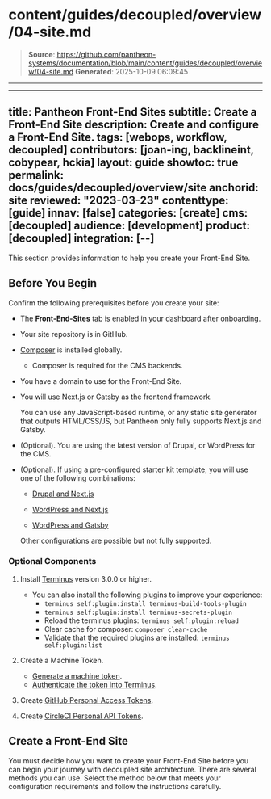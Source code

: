 # content/guides/decoupled/overview/04-site.md

> **Source**: https://github.com/pantheon-systems/documentation/blob/main/content/guides/decoupled/overview/04-site.md
> **Generated**: 2025-10-09 06:09:45

---

---
title: Pantheon Front-End Sites
subtitle: Create a Front-End Site
description: Create and configure a Front-End Site.
tags: [webops, workflow, decoupled]
contributors: [joan-ing, backlineint, cobypear, hckia]
layout: guide
showtoc: true
permalink: docs/guides/decoupled/overview/site
anchorid: site
reviewed: "2023-03-23"
contenttype: [guide]
innav: [false]
categories: [create]
cms: [decoupled]
audience: [development]
product: [decoupled]
integration: [--]
---

This section provides information to help you create your Front-End Site.

## Before You Begin

Confirm the following prerequisites before you create your site:

- The **Front-End-Sites** tab is enabled in your dashboard after onboarding.

- Your site repository is in GitHub.

- [Composer](https://getcomposer.org/download/) is installed globally.

    - Composer is required for the CMS backends.

- You have a domain to use for the Front-End Site.

- You will use Next.js or Gatsby as the frontend framework.

    <Alert title="Note"  type="info" >

    You can use any JavaScript-based runtime, or any static site generator that outputs HTML/CSS/JS, but Pantheon only fully supports Next.js and Gatsby.

    </Alert>

- (Optional). You are using the latest version of Drupal, or WordPress for the CMS.

- (Optional). If using a pre-configured starter kit template, you will use one of the following combinations:

    - [Drupal and Next.js](/guides/decoupled/drupal-nextjs-frontend-starters/)

    - [WordPress and Next.js](/guides/decoupled/wp-nextjs-frontend-starters/)

    - [WordPress and Gatsby](/guides/decoupled/wp-gatsby-frontend-starters/)

    <Alert title="Note"  type="info" >

    Other configurations are possible but not fully supported.

    </Alert>


### Optional Components

1. Install [Terminus](/terminus/install) version 3.0.0 or higher.
    - You can also install the following plugins to improve your experience:
       - `terminus self:plugin:install terminus-build-tools-plugin`
       - `terminus self:plugin:install terminus-secrets-plugin`
       - Reload the terminus plugins: `terminus self:plugin:reload`
       - Clear cache for composer: `composer clear-cache`
       - Validate that the required plugins are installed: `terminus self:plugin:list`

1. Create a Machine Token.
    - [Generate a machine token](/machine-tokens#create-a-machine-token).
    - [Authenticate the token into Terminus](/machine-tokens#authenticate-into-terminus).

1. Create [GitHub Personal Access Tokens](https://github.com/settings/tokens).

1. Create [CircleCI Personal API Tokens](https://app.circleci.com/settings/user/tokens).


## Create a Front-End Site

You must decide how you want to create your Front-End Site before you can begin your journey with decoupled site architecture. There are several methods you can use. Select the method below that meets your configuration requirements and follow the instructions carefully.

<Partial file="decoupled-site-creation-options.md" />